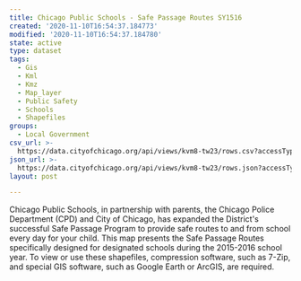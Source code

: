 ```yaml
---
title: Chicago Public Schools - Safe Passage Routes SY1516
created: '2020-11-10T16:54:37.184773'
modified: '2020-11-10T16:54:37.184780'
state: active
type: dataset
tags:
  - Gis
  - Kml
  - Kmz
  - Map_layer
  - Public Safety
  - Schools
  - Shapefiles
groups:
  - Local Government
csv_url: >-
  https://data.cityofchicago.org/api/views/kvm8-tw23/rows.csv?accessType=DOWNLOAD
json_url: >-
  https://data.cityofchicago.org/api/views/kvm8-tw23/rows.json?accessType=DOWNLOAD
layout: post

---
```

Chicago Public Schools, in partnership with parents, the Chicago Police Department (CPD) and City of Chicago, has expanded the District's successful Safe Passage Program to provide safe routes to and from school every day for your child. This map presents the Safe Passage Routes specifically designed for designated schools during the 2015-2016 school year. To view or use these shapefiles, compression software, such as 7-Zip, and special GIS software, such as Google Earth or ArcGIS, are required.
